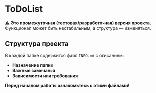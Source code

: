# ToDoList 

⚠ **Это промежуточная (тестовая/разработочная) версия проекта.**  
Функционал может быть нестабильным, а структура — изменяться.  

## Структура проекта  
В каждой папке содержится файл `INFO.md` с описанием:  
- **Назначение папки**  
- **Важные замечания**  
- **Зависимости или требования**  

**Перед началом работы ознакомьтесь с этими файлами!**  
